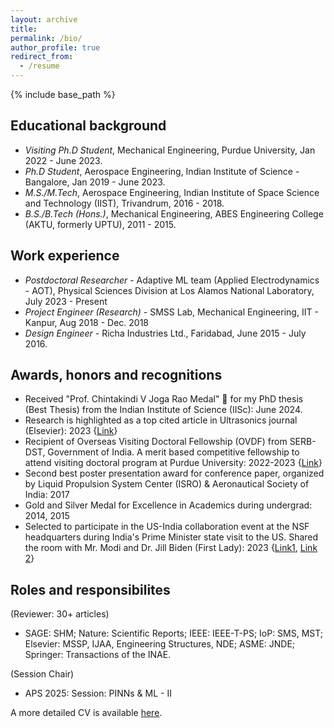 ```yaml
---
layout: archive
title:
permalink: /bio/
author_profile: true
redirect_from:
  - /resume
---
```


{% include base_path %}

## Educational background
* *Visiting Ph.D Student*, Mechanical Engineering, Purdue University, Jan 2022 - June 2023.
* *Ph.D Student*, Aerospace Engineering, Indian Institute of Science - Bangalore, Jan 2019 - June 2023.
* *M.S./M.Tech*, Aerospace Engineering, Indian Institute of Space Science and Technology (IIST), Trivandrum, 2016 - 2018.
* *B.S./B.Tech (Hons.)*, Mechanical Engineering, ABES Engineering College (AKTU, formerly UPTU), 2011 - 2015.

## Work experience
* *Postdoctoral Researcher* - Adaptive ML team (Applied Electrodynamics - AOT), Physical Sciences Division at Los Alamos National Laboratory, July 2023 - Present
* *Project Engineer (Research)* - SMSS Lab, Mechanical Engineering, IIT - Kanpur, Aug 2018 - Dec. 2018
* *Design Engineer* - Richa Industries Ltd., Faridabad, June 2015 - July 2016.

## Awards, honors and recognitions
* Received "Prof. Chintakindi V Joga Rao Medal" 🏅 for my PhD thesis (Best Thesis) from the Indian Institute of Science (IISc): June 2024.
* Research is highlighted as a top cited article in Ultrasonics journal (Elsevier): 2023 {[Link](https://www.sciencedirect.com/journal/ultrasonics)}
* Recipient of Overseas Visiting Doctoral Fellowship (OVDF) from SERB-DST, Government of India. A merit based competitive fellowship to attend visiting doctoral program at Purdue University: 2022-2023 {[Link](https://www.serbonline.in/SERB/ovdf)}
* Second best poster presentation award for conference paper, organized by Liquid Propulsion System Center (ISRO) & Aeronautical Society of India: 2017
* Gold and Silver Medal for Excellence in Academics during undergrad: 2014, 2015
* Selected to participate in the US-India collaboration event at the NSF headquarters during India's Prime Minister state visit to the US. Shared the room with Mr. Modi and Dr. Jill Biden (First Lady): 2023 {[Link1](https://www.purdue.edu/india/features/2023-06-26-purdue-fellows-participate-in-event-with-prime-minister-modi-at-the-nsf.php), [Link 2](https://www.purdue.edu/newsroom/releases/2023/Q2/purdue-organizes-inaugural-meeting-of-the-u.s-india-semiconductor-collaborative-in-washington-d.c-during-state-visit-by-indias-prime-minister-modi.html)}

## Roles and responsibilites 
(Reviewer: 30+ articles)
* SAGE: SHM; Nature: Scientific Reports; IEEE: IEEE-T-PS; IoP: SMS, MST; Elsevier: MSSP, IJAA, Engineering Structures, NDE; ASME: JNDE; Springer: Transactions of the INAE.

(Session Chair)
* APS 2025: Session: PINNs & ML - II

A more detailed CV is available [here](https://drive.google.com/file/d/1wC4rZOcU8OJLiEbeWwLaN8a0WN3eg1dc/view?usp=sharing).
